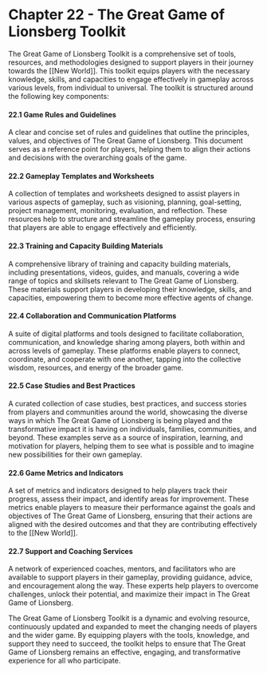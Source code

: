 # Chapter 22 - The Great Game of Lionsberg Toolkit

The Great Game of Lionsberg Toolkit is a comprehensive set of tools, resources, and methodologies designed to support players in their journey towards the [[New World]]. This toolkit equips players with the necessary knowledge, skills, and capacities to engage effectively in gameplay across various levels, from individual to universal. The toolkit is structured around the following key components:

#### 22.1 Game Rules and Guidelines

A clear and concise set of rules and guidelines that outline the principles, values, and objectives of The Great Game of Lionsberg. This document serves as a reference point for players, helping them to align their actions and decisions with the overarching goals of the game.

#### 22.2 Gameplay Templates and Worksheets

A collection of templates and worksheets designed to assist players in various aspects of gameplay, such as visioning, planning, goal-setting, project management, monitoring, evaluation, and reflection. These resources help to structure and streamline the gameplay process, ensuring that players are able to engage effectively and efficiently.

#### 22.3 Training and Capacity Building Materials

A comprehensive library of training and capacity building materials, including presentations, videos, guides, and manuals, covering a wide range of topics and skillsets relevant to The Great Game of Lionsberg. These materials support players in developing their knowledge, skills, and capacities, empowering them to become more effective agents of change.

#### 22.4 Collaboration and Communication Platforms

A suite of digital platforms and tools designed to facilitate collaboration, communication, and knowledge sharing among players, both within and across levels of gameplay. These platforms enable players to connect, coordinate, and cooperate with one another, tapping into the collective wisdom, resources, and energy of the broader game.

#### 22.5 Case Studies and Best Practices

A curated collection of case studies, best practices, and success stories from players and communities around the world, showcasing the diverse ways in which The Great Game of Lionsberg is being played and the transformative impact it is having on individuals, families, communities, and beyond. These examples serve as a source of inspiration, learning, and motivation for players, helping them to see what is possible and to imagine new possibilities for their own gameplay.

#### 22.6 Game Metrics and Indicators

A set of metrics and indicators designed to help players track their progress, assess their impact, and identify areas for improvement. These metrics enable players to measure their performance against the goals and objectives of The Great Game of Lionsberg, ensuring that their actions are aligned with the desired outcomes and that they are contributing effectively to the [[New World]].

#### 22.7 Support and Coaching Services

A network of experienced coaches, mentors, and facilitators who are available to support players in their gameplay, providing guidance, advice, and encouragement along the way. These experts help players to overcome challenges, unlock their potential, and maximize their impact in The Great Game of Lionsberg.

The Great Game of Lionsberg Toolkit is a dynamic and evolving resource, continuously updated and expanded to meet the changing needs of players and the wider game. By equipping players with the tools, knowledge, and support they need to succeed, the toolkit helps to ensure that The Great Game of Lionsberg remains an effective, engaging, and transformative experience for all who participate.